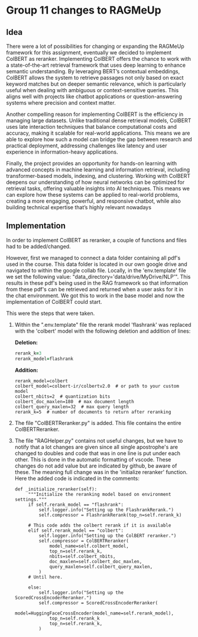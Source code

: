 # Group 11 changes to RAGMeUp

## Idea
There were a lot of possibilities for changing or expanding the RAGMeUp framework for this assignment, eventually we decided to implement ColBERT as reranker. Implementing ColBERT offers the chance to work with a state-of-the-art retrieval framework that uses deep learning to enhance semantic understanding. By leveraging BERT’s contextual embeddings, ColBERT allows the system to retrieve passages not only based on exact keyword matches but on deeper semantic relevance, which is particularly useful when dealing with ambiguous or context-sensitive queries. This aligns well with projects like chatbot applications or question-answering systems where precision and context matter.

Another compelling reason for implementing ColBERT is the efficiency in managing large datasets. Unlike traditional dense retrieval models, ColBERT uses late interaction techniques that balance computational costs and accuracy, making it scalable for real-world applications. This means we are able to explore how such a model can bridge the gap between research and practical deployment, addressing challenges like latency and user experience in information-heavy applications.

Finally, the project provides an opportunity for hands-on learning with advanced concepts in machine learning and information retrieval, including transformer-based models, indexing, and clustering. Working with ColBERT deepens our understanding of how neural networks can be optimized for retrieval tasks, offering valuable insights into AI techniques. This means we can explore how these systems can be applied to real-world problems, creating a more engaging, powerful, and responsive chatbot, while also building technical expertise that’s highly relevant nowadays

## Implementation

In order to implement ColBERT as reranker, a couple of functions and files had to be added/changed.

However, first we managed to connect a data folder containing all pdf's used in the course. This data folder is located in our own google drive and navigated to within the google collab file. Locally, in the 'env.template' file we set the following value: "data_directory='data/drive/MyDrive/NLP'". This results in these pdf's being used in the RAG framework so that information from these pdf's can be retrieved and returned when a user asks for it in the chat environment. We got this to work in the base model and now the implementation of ColBERT could start.

This were the steps that were taken.

1. Within the ".env.template" file the rerank model 'flashrank' was replaced with the 'colbert' model with the following deletion and addition of lines:

   **Deletion:**
   ```ruby
   rerank_k=3
   rerank_model=flashrank
   ```
   
   **Addition:**
   ```{python}
   rerank_model=colbert
   colbert_model=colbert-ir/colbertv2.0  # or path to your custom model
   colbert_nbits=2  # quantization bits
   colbert_doc_maxlen=180  # max document length
   colbert_query_maxlen=32  # max query length
   rerank_k=5  # number of documents to return after reranking
   ```
3. The file "ColBERTReranker.py" is added. This file contains the entire ColBERTReranker.

4. The file "RAGHelper.py" contains not useful changes, but we have to notify that a lot changes are given since all single apostrophe's are changed to doubles and code that was in one line is put under each other. This is done in the automatic formatting of vscode. These changes do not add value but are indicated by github, be aware of these. The meaning full change was in the 'initialize reranker' function. Here the added code is indicated in the comments:
   
   ```{python}
   def _initialize_reranker(self):
        """Initialize the reranking model based on environment settings."""
        if self.rerank_model == "flashrank":
            self.logger.info("Setting up the FlashrankRerank.")
            self.compressor = FlashrankRerank(top_n=self.rerank_k)

        # This code adds the colbert rerank if it is available
        elif self.rerank_model == "colbert":
            self.logger.info("Setting up the ColBERT reranker.")
            self.compressor = ColBERTReranker(
                model_name=self.colbert_model,
                top_n=self.rerank_k,
                nbits=self.colbert_nbits,
                doc_maxlen=self.colbert_doc_maxlen,
                query_maxlen=self.colbert_query_maxlen,
            )
        # Until here.
   
        else:
            self.logger.info("Setting up the ScoredCrossEncoderReranker.")
            self.compressor = ScoredCrossEncoderReranker(
                model=HuggingFaceCrossEncoder(model_name=self.rerank_model),
                top_n=self.rerank_k
                top_n=self.rerank_k,
            )
   ```
